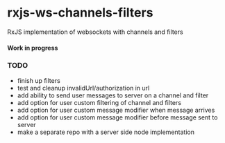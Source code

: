 # rxjs-ws-channels-filters
RxJS implementation of websockets with channels and filters

#### Work in progress

### TODO
 * finish up filters
 * test and cleanup invalidUrl/authorization in url 
 * add ability to send user messages to server on a channel and filter
 * add option for user custom filtering of channel and filters
 * add option for user custom message modifier when message arrives
 * add option for user custom message modifier before message sent to server
 * make a separate repo with a server side node implementation
 
